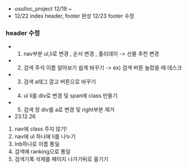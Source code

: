* osulloc_project 12/19 ~
* 12/22 index header, footer 완성 12/23 footer 수정 
### header 수정
* 1. nav부분 ul,li로 변경 , 순서 변경 , 홀리데이 -> 선물 추천 변경
* 2. 검색 주석 이름 알아보기 쉽게 바꾸기 -> ex) 검색 버튼 눌렀을 때 데스크
* 3. 검색 a태그 깔고 버튼으로 바꾸기
* 4. ul li를 div로 변경 및 span에 class 만들기
* 5. 검색 창 div를 a로 변경 및 right부분 제거
* 23.12.26
1. nav에 class 주지 않기!
2. nav에 ul 하나에 li를 나누기
3. lnb하나로 이름 통일
4. 검색에 ranking으로 통일
5. 검색기록 삭제를 페이지 나가기뒤로 옮기기